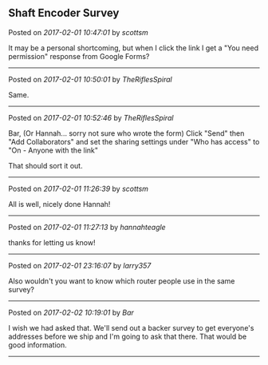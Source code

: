 ## Shaft Encoder Survey
Posted on *2017-02-01 10:47:01* by *scottsm*

It may be a personal shortcoming, but when I click the link I get a "You need permission" response from Google Forms?

---

Posted on *2017-02-01 10:50:01* by *TheRiflesSpiral*

Same.

---

Posted on *2017-02-01 10:52:46* by *TheRiflesSpiral*

Bar, (Or Hannah... sorry not sure who wrote the form) Click "Send" then "Add Collaborators" and set the sharing settings under "Who has access" to "On - Anyone with the link"

That should sort it out.

---

Posted on *2017-02-01 11:26:39* by *scottsm*

All is well, nicely done Hannah!

---

Posted on *2017-02-01 11:27:13* by *hannahteagle*

thanks for letting us know!

---

Posted on *2017-02-01 23:16:07* by *larry357*

Also wouldn't you want to know which router people use in the same survey?

---

Posted on *2017-02-02 10:19:01* by *Bar*

I wish we had asked that. We'll send out a backer survey to get everyone's addresses before we ship and I'm going to ask that there. That would be good information.

---

